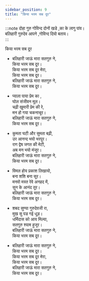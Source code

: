 ```yaml
---
sidebar_position: 9
title: "किया भरम सब दूर"
---
```


:::note दोहा 
गुरु गोविन्द दोनों खडे ,का के लागु पांव। <br/>
बलिहारी गुरुदेव आपने ,गोविन्द दियो बताय।  
:::

किया भरम सब दूर<br/>

- बलिहारी जाऊं मारा सतगुरु ने,<br/>
किया भरम सब दूर।<br/>
किया भरम सब दूर मेरा,<br/>
किया भरम सब दूर। <br/>
बलिहारी जाऊं मारा सतगुरु ने,<br/>
किया भरम सब दूर।

- प्याला पाया प्रेम का ,<br/>
घोल संजीवन मूल। <br/>
चढ़ी खुमारी प्रेम की रे, <br/>
मन हो गया चकनाचूर। <br/>
बलिहारी जाऊं मारा सतगुरु ने, <br/>
किया भरम सब दूर।

- कुमता घटी और सुमता बढ़ी,<br/>
उर आनन्द भयो भरपूर। <br/>
राग द्वेष जगत की मेटी,<br/>
अब मन भयो मंजूर। <br/>
बलिहारी जाऊं मारा सतगुरु ने,<br/>
किया भरम सब दूर।

- विमल होय प्रकाश लिखायो,<br/>
बना शशि बना सूर। <br/>
मनवो मस्त रेवे अनहद में,<br/>
सुन के आनंद तूर। <br/>
बलिहारी जाऊं मारा सतगुरु ने,<br/>
किया भरम सब दूर।

- शबद सुण्या गुरुदेवजी रा,<br/>
मुख सु पड गई धूड़। <br/>
धर्मिदास को आय मिल्या,<br/>
सतगुरु श्याम हुजूर। <br/>
बलिहारी जाऊं मारा सतगुरु ने,<br/>
किया भरम सब दूर।

- बलिहारी जाऊं मारा सतगुरु ने,<br/>
किया भरम सब दूर।<br/>
किया भरम सब दूर मेरा,<br/>
किया भरम सब दूर। <br/>
बलिहारी जाऊं मारा सतगुरु ने,<br/>
किया भरम सब दूर।<br/>
